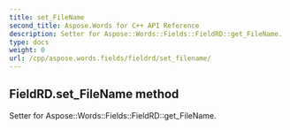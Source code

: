 ```yaml
---
title: set_FileName
second_title: Aspose.Words for C++ API Reference
description: Setter for Aspose::Words::Fields::FieldRD::get_FileName. 
type: docs
weight: 0
url: /cpp/aspose.words.fields/fieldrd/set_filename/
---
```

## FieldRD.set_FileName method


Setter for Aspose::Words::Fields::FieldRD::get_FileName. 

